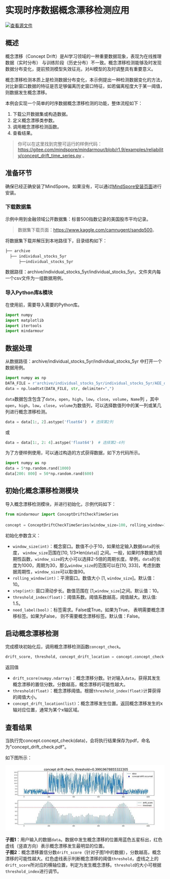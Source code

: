 # 实现时序数据概念漂移检测应用

[![查看源文件](https://mindspore-website.obs.cn-north-4.myhuaweicloud.com/website-images/r1.9/resource/_static/logo_source.png)](https://gitee.com/mindspore/docs/blob/r1.9/docs/mindarmour/docs/source_zh_cn/concept_drift_time_series.md)

## 概述

概念漂移（Concept Drift）是AI学习领域的一种重要数据现象，表现为在线推理数据（实时分布）
与训练阶段（历史分布）不一致。概念漂移检测能够及时发现数据分布变化，提前预测模型失效征兆，对AI模型的及时调整具有重要意义。

概念漂移检测本质上是检测数据分布变化，本示例提出一种检测数据变化的方法，对比新窗口数据的特征是否足够偏离历史窗口特征，如若偏离程度大于某一阈值，则数据发生概念漂移。

本例会实现一个简单的时序数据概念漂移检测的功能，整体流程如下：

1. 下载公开数据集或构造数据。
2. 定义概念漂移类参数。
3. 调用概念漂移检测函数。
4. 查看结果。

> 你可以在这里找到完整可运行的样例代码：<https://gitee.com/mindspore/mindarmour/blob/r1.9/examples/reliability/concept_drift_time_series.py> 。

## 准备环节

确保已经正确安装了MindSpore。如果没有，可以通过[MindSpore安装页面](https://www.mindspore.cn/install)进行安装。  

### 下载数据集

示例中用到金融领域公开数据集：标普500指数记录的美国股市平均记录。
> 数据集下载页面：<https://www.kaggle.com/camnugent/sandp500>。

将数据集下载并解压到本地路径下，目录结构如下：

```bash
├── archive
  ├── individual_stocks_5yr
      ├──individual_stocks_5yr
```

数据路径：archive/individual_stocks_5yr/individual_stocks_5yr。文件夹内每一个csv文件为一组数据用例。

### 导入Python库&模块

在使用前，需要导入需要的Python库。

```python
import numpy
import matplotlib
import itertools
import mindarmour
```

## 数据处理

从数据路径：archive/individual_stocks_5yr/individual_stocks_5yr 中打开一个数据用例。

```python
import numpy as np
DATA_FILE = r'archive/individual_stocks_5yr/individual_stocks_5yr/AEE_data.csv'
data = np.loadtxt(DATA_FILE, str, delimiter=",")
```

`data`数据包含包含了`date`，`open`，`high`，`low`，`close`，`volume`，`Name`列 ，其中`open`，`high`，`low`，`close`，`volume`为数值列，可以选择数值列中的某一列或某几列进行概念漂移检测。

```python
data = data[1:, 2].astype('float64')  # 选择第2列
```

或

```python
data = data[1:, 2: 4].astype('float64')  # 选择第2-4列
```

为了方便样例使用，可以通过构造的方式获得数据，如下方代码所示。

```python
import numpy as np
data = 5*np.random.rand(1000)
data[200: 800] = 50*np.random.rand(600)
```

## 初始化概念漂移检测模块

导入概念漂移检测模块，并进行初始化，示例代码如下：

```python
from mindarmour import ConceptDriftCheckTimeSeries

concept = ConceptDriftCheckTimeSeries(window_size=100, rolling_window=10, step=10, threshold_index=1.5,need_label=False)
```

初始化参数含义：

- `window_size(int)`：概念窗口。数值不小于10，如果给定输入数据`data`的长度， `window_size`范围在[10, 1/3*len(`data`)] 之间。一般，如果时序数据为周期性函数，`window_size`的大小可以选择2-5倍的周期长度。举例，`data`的长度为1000，周期为30，那么`window_size`的范围可以在[10, 333]，考虑到数据周期性，`window_size`可以取值90。
- `rolling_window(int)`：平滑窗口。数值大小 [1, `window_size`]。默认值：10。
- `step(int)`: 窗口滑动步长。数值范围在 [1,`window_size`]之间。默认值：10。
- `threshold_index(float)`：阈值系数。阈值系数越高，阈值越大。默认值: 1.5。
- `need_label(bool)`：标签需求。False或True。如果为True， 表明需要概念漂移标签。如果为False， 则不需要概念漂移标签。默认值：False。

## 启动概念漂移检测

完成模块初始化后，调用概念漂移检测函数`concept_check`。

```python
drift_score, threshold, concept_drift_location = concept.concept_check(data)
```

返回值

- `drift_score(numpy.ndarray)`：概念漂移分数。针对输入`data`，获得其发生概念漂移的置信分数。分数越高，概念漂移的可能性越大。
- `threshold(float)`：概念漂移阈值。根据`threshold_index(float)`计算获得的阈值大小。
- `concept_drift_location(list)`：概念漂移发生位置。返回概念漂移发生的x轴对应位置，通常为某个x轴区域。

## 查看结果

当执行完concept.concept_check(data)，会将执行结果保存为pdf，命名为"concept_drift_check.pdf"。

如下图所示：

![概念漂移](./images/concept_drift_timeseries.JPG)

**子图1**：用户输入的数据`data`。数据中发生概念漂移的位置用蓝色五星标出，红色虚线（竖直方向）表示概念漂移发生最明显的位置。  
**子图2**：概念漂移置信分数`drift_score`（针对子图1中的数据），分数越高，概念漂移的可能性越大。红色虚线表示判断概念漂移的阈值`threshold`，虚线之上的`drift_score`所对应的横轴位置，判定为发生概念漂移。`threshold`的大小可根据`threshold_index`进行调节。